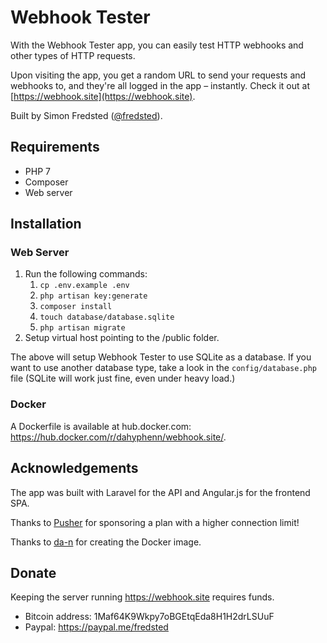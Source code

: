 # Webhook Tester

With the Webhook Tester app, you can easily test HTTP webhooks and other types of HTTP requests. 

Upon visiting the app, you get a random URL to send your requests and webhooks to, and they're all logged in the app – instantly. Check it out at [https://webhook.site](https://webhook.site). 

Built by Simon Fredsted ([@fredsted](https://twitter.com/fredsted)).

## Requirements

* PHP 7
* Composer
* Web server

## Installation

### Web Server

1. Run the following commands:
   1. `cp .env.example .env`
   2. `php artisan key:generate`
   3. `composer install`
   4. `touch database/database.sqlite`
   5. `php artisan migrate`
2. Setup virtual host pointing to the /public folder.

The above will setup Webhook Tester to use SQLite as a database. If you want to use another database type, take a look in the `config/database.php` file (SQLite will work just fine, even under heavy load.)

### Docker

A Dockerfile is available at hub.docker.com: https://hub.docker.com/r/dahyphenn/webhook.site/. 

## Acknowledgements

The app was built with Laravel for the API and Angular.js for the frontend SPA.

Thanks to [Pusher](https://pusher.com) for sponsoring a plan with a higher connection limit!

Thanks to [da-n](https://github.com/da-n) for creating the Docker image.

## Donate

Keeping the server running https://webhook.site requires funds.

* Bitcoin address: 1Maf64K9Wkpy7oBGEtqEda8H1H2drLSUuF
* Paypal: https://paypal.me/fredsted

